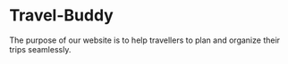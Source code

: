 # Travel-Buddy
The purpose of our website is to help travellers to plan and organize their trips seamlessly. 

